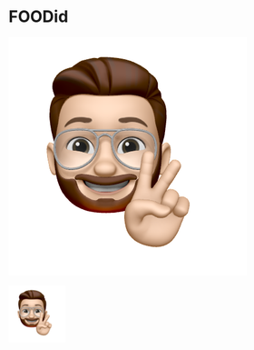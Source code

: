 # FOODid

![Alt text](/assets/icons/githubpp.png "Optional title")

<img
  src="/assets/icons/githubpp.png"
  alt="Alt text"
  title="Optional title"
  style="display: inline-block; margin: 0 auto; max-width: 100px">


 
